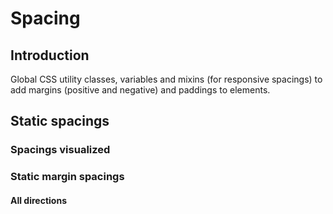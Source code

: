 # Spacing

## Introduction
Global CSS utility classes, variables and mixins (for responsive spacings) to add margins (positive and negative) and paddings to elements.

## Static spacings

### Spacings visualized

<Playground :childElementLayout="{spacing: 'inline'}">
  <div class="example-spacing-visual">
    <div class="p-spacing-pt-4 p-spacing-pr-4" />
  </div>
  <div class="example-spacing-visual">
    <div class="p-spacing-pt-8 p-spacing-pr-8" />
  </div>
  <div class="example-spacing-visual">
    <div class="p-spacing-pt-16 p-spacing-pr-16" />
  </div>
  <div class="example-spacing-visual">
    <div class="p-spacing-pt-24 p-spacing-pr-24" />
  </div>
  <div class="example-spacing-visual">
    <div class="p-spacing-pt-32 p-spacing-pr-32" />
  </div>
  <div class="example-spacing-visual">
    <div class="p-spacing-pt-40 p-spacing-pr-40" />
  </div>
  <div class="example-spacing-visual">
    <div class="p-spacing-pt-48 p-spacing-pr-48" />
  </div>
  <div class="example-spacing-visual">
    <div class="p-spacing-pt-56 p-spacing-pr-56" />
  </div>
  <div class="example-spacing-visual">
    <div class="p-spacing-pt-64 p-spacing-pr-64" />
  </div>
  <div class="example-spacing-visual">
    <div class="p-spacing-pt-72 p-spacing-pr-72" />
  </div>
  <div class="example-spacing-visual">
    <div class="p-spacing-pt-80 p-spacing-pr-80" />
  </div>
</Playground>

### Static margin spacings

#### All directions

<Playground>
  <div class="example-spacing">
    <div class="p-spacing-m-40" />
  </div>
</Playground>

#### Top

<Playground>
  <div class="example-spacing">
    <div class="p-spacing-mt-40" />
  </div>
</Playground>

#### Right

<Playground>
  <div class="example-spacing">
    <div class="p-spacing-mr-40" />
  </div>
</Playground>

#### Bottom

<Playground>
  <div class="example-spacing">
    <div class="p-spacing-mb-40" />
  </div>
</Playground>

#### Left

<Playground>
  <div class="example-spacing">
    <div class="p-spacing-ml-40" />
  </div>
</Playground>

---

### Static negative margin spacings

#### All directions

<Playground>
  <div class="example-spacing negative">
    <div class="p-spacing-m-n-40" />
  </div>
</Playground>

#### Top

<Playground>
  <div class="example-spacing negative">
    <div class="p-spacing-m-nt-40" />
  </div>
</Playground>

#### Right

<Playground>
  <div class="example-spacing negative">
    <div class="p-spacing-m-nr-40" />
  </div>
</Playground>

#### Bottom

<Playground>
  <div class="example-spacing negative">
    <div class="p-spacing-m-nb-40" />
  </div>
</Playground>

#### Left

<Playground>
  <div class="example-spacing negative">
    <div class="p-spacing-m-nl-40" />
  </div>
</Playground>

---

### Static padding spacings

#### All directions

<Playground>
  <div class="example-spacing">
    <div class="p-spacing-p-40"/>
  </div>
</Playground>

#### Top

<Playground>
  <div class="example-spacing">
    <div class="p-spacing-pt-40"/>
  </div>
</Playground>

#### Right

<Playground>
<div class="example-spacing">
  <div class="p-spacing-pr-40"/>
</div>
</Playground>

#### Bottom

<Playground>
  <div class="example-spacing">
    <div class="p-spacing-pb-40"/>
  </div>
</Playground>

#### Left

<Playground>
  <div class="example-spacing">
    <div class="p-spacing-pl-40"/>
  </div>
</Playground>

--- 

### Usage
Static spacings can be used as `padding` or `margin` by a CSS utility class on the element itself or as variable inside SCSS.

**Given values are:**

`0 | 4 | 8 | 16 | 24 | 32 | 40 | 48 | 56 | 64 | 72 | 80`

**Possible class names for margin spacings (where {v} is the spacing value):**
* `p-spacing-m-{v}` => margin (all 4 directions)
* `p-spacing-mt-{v}` => margin-top
* `p-spacing-mr-{v}` => margin-right
* `p-spacing-mb-{v}` => margin-bottom
* `p-spacing-ml-{v}` => margin-left
* `p-spacing-m-n-{v}` => negative margin (all 4 directions)
* `p-spacing-m-nt-{v}` => negative margin-top
* `p-spacing-m-nr-{v}` => negative margin-right
* `p-spacing-m-nb-{v}` => negative margin-bottom
* `p-spacing-m-nl-{v}` => negative margin-left
* `p-spacing-mt-auto` => margin-top "auto"
* `p-spacing-mr-auto` => margin-right "auto"
* `p-spacing-mb-auto` => margin-bottom "auto"
* `p-spacing-ml-auto` => margin-left "auto"

**Possible class names for padding spacings (where {v} is the spacing value):**
* `p-spacing-p-{v}` => padding (all 4 directions)
* `p-spacing-pt-{v}` => padding-top
* `p-spacing-pr-{v}` => padding-right
* `p-spacing-pb-{v}` => padding-bottom
* `p-spacing-pl-{v}` => padding-left

**Possible variable for usage inside SCSS (where {v} is the spacing value):**
* `$p-spacing-{v};`

---

## Responsive spacings
Responsive spacings adapt their spacing value automatically with predefined sizes regarding to major breakpoints. On smaller viewports they decrease, on bigger screens they increase.

### Spacings visualized

<Playground :childElementLayout="{spacing: 'inline'}">
  <div class="example-spacing-visual">
    <div class="p-spacing-pt-a p-spacing-pr-a" />
  </div>
  <div class="example-spacing-visual">
    <div class="p-spacing-pt-b p-spacing-pr-b" />
  </div>
  <div class="example-spacing-visual">
    <div class="p-spacing-pt-c p-spacing-pr-c" />
  </div>
  <div class="example-spacing-visual">
    <div class="p-spacing-pt-d p-spacing-pr-d" />
  </div>
  <div class="example-spacing-visual">
    <div class="p-spacing-pt-e p-spacing-pr-e" />
  </div>
  <div class="example-spacing-visual">
    <div class="p-spacing-pt-f p-spacing-pr-f" />
  </div>
  <div class="example-spacing-visual">
    <div class="p-spacing-pt-g p-spacing-pr-g" />
  </div>
</Playground>

### Responsive margin spacings

#### All directions

<Playground>
  <div class="example-spacing">
    <div class="p-spacing-m-d" />
  </div>
</Playground>

#### Top

<Playground>
  <div class="example-spacing">
    <div class="p-spacing-mt-d" />
  </div>
</Playground>

#### Right

<Playground>
  <div class="example-spacing">
    <div class="p-spacing-mr-d" />
  </div>
</Playground>

#### Bottom

<Playground>
  <div class="example-spacing">
    <div class="p-spacing-mb-d" />
  </div>
</Playground>

#### Left

<Playground>
  <div class="example-spacing">
    <div class="p-spacing-ml-d" />
  </div>
</Playground>

---

### Responsive negative margin spacings

#### All directions

<Playground>
  <div class="example-spacing negative-responsive">
    <div class="p-spacing-m-n-d" />
  </div>
</Playground>

#### Top

<Playground>
  <div class="example-spacing negative-responsive">
    <div class="p-spacing-m-nt-d" />
  </div>
</Playground>

#### Right

<Playground>
  <div class="example-spacing negative-responsive">
    <div class="p-spacing-m-nr-d" />
  </div>
</Playground>

#### Bottom

<Playground>
  <div class="example-spacing negative-responsive">
    <div class="p-spacing-m-nb-d" />
  </div>
</Playground>

#### Left

<Playground>
  <div class="example-spacing negative-responsive">
    <div class="p-spacing-m-nl-d" />
  </div>
</Playground>

---

### Responsive padding spacings

#### All directions

<Playground>
  <div class="example-spacing">
    <div class="p-spacing-p-d"/>
  </div>
</Playground>

#### Top

<Playground>
  <div class="example-spacing">
    <div class="p-spacing-pt-d"/>
  </div>
</Playground>

#### Right

<Playground>
  <div class="example-spacing">
    <div class="p-spacing-pr-d"/>
  </div>
</Playground>

#### Bottom

<Playground>
  <div class="example-spacing">
    <div class="p-spacing-pb-d"/>
  </div>
</Playground>

#### Left

<Playground>
  <div class="example-spacing">
    <div class="p-spacing-pl-d"/>
  </div>
</Playground>

--- 

### Usage
Responsive spacings can be used to achieve different spacings on predefined major viewport sizes, e.g. to equalize overall whitespace between elements. They can be used as a CSS utility class on the element itself or as a mixin directly in SCSS.

**Given values are:**

`"a" | "b" | "c" | "d" | "e" | "f" | "g"`

**Possible class names (where {v} is the spacing value):**
* `p-spacing-m-{v}` => margin (all 4 directions)
* `p-spacing-mt-{v}` => margin-top
* `p-spacing-mr-{v}` => margin-right
* `p-spacing-mb-{v}` => margin-bottom
* `p-spacing-ml-{v}` => margin-left
* `p-spacing-m-n-{v}` => negative margin (all 4 directions)
* `p-spacing-m-nt-{v}` => negative margin-top
* `p-spacing-m-nr-{v}` => negative margin-right
* `p-spacing-m-nb-{v}` => negative margin-bottom
* `p-spacing-m-nl-{v}` => negative margin-left
* `p-spacing-p-{v}` => padding (all 4 directions)
* `p-spacing-pt-{v}` => padding-top
* `p-spacing-pr-{v}` => padding-right
* `p-spacing-pb-{v}` => padding-bottom
* `p-spacing-pl-{v}` => padding-left

**Possible mixin for usage inside SCSS (where {v} is the spacing value):**
* `@include p-spacing-{v}({type}, {direction:optional}, {sign:optional})`

**Examples of responsive spacing mixin (with positive and negative value):**
The responsive spacing mixin needs up to 3 parameters passed for defining type, direction and sign.

* `@include p-spacing-a('padding')` => positive spacing "a" with padding in all directions
* `@include p-spacing-b('margin', 'top')` => positive spacing "b" with margin-top direction
* `@include p-spacing-b('margin', 'top', '-')` => negative spacing "b" with margin-top direction

--- 

## Responsive zero spacings defined by breakpoints
In some cases spacings need to be set to zero to delete unwanted spacings for a specific breakpoint (e.g. by changing major layout from desktop to mobile).
To achive highest flexibility, breakpoint behaviour can set **from** a `min` breakpoint value and also **to** a `max` breakpoint value. This means that zero spacings can be defined from breakpoint `xxs` to the max value given in the class name and also from the min value in the class name to breakpoint `xxl` (@see `min` and `max` identifiers in the class name).

**Example**:  
`p-spacing-m-0-max-s` => zero value (of margin) is set until breakpoint `s` is reached, the the other value takes care of your spacing on wider viewports.  
`p-spacing-m-0-min-s` => zero value (of margin) is set after breakpoint `s` is reached, the the other value takes care of your spacing on smaller viewports.

### Zero margin spacings defined by breakpoints for static spacings

#### Reset margin-top until breakpoint "s"

<Playground>
  <div class="example-spacing">
    <div class="p-spacing-mt-0-max-s p-spacing-mt-40" />
  </div>
</Playground>

#### Reset margin-top from breakpoint "s"

<Playground>
  <div class="example-spacing">
    <div class="p-spacing-mt-0-min-s p-spacing-mt-40" />
  </div>
</Playground>

### Zero padding spacings defined by breakpoints for static spacings

#### Reset padding-top to max breakpoint "s"

<Playground>
  <div class="example-spacing">
    <div class="p-spacing-pt-0-max-s p-spacing-pt-40" />
  </div>
</Playground>

#### Reset padding-top from min breakpoint "s"

<Playground>
  <div class="example-spacing">
    <div class="p-spacing-pt-0-min-s p-spacing-pt-40" />
  </div>
</Playground>

### Zero padding spacings defined by breakpoints for responsive spacings

#### Reset margin-top to max breakpoint "s"

<Playground>
  <div class="example-spacing">
    <div class="p-spacing-mt-0-max-s p-spacing-mt-d" />
  </div>
</Playground>

#### Reset margin-top from min breakpoint "s"

<Playground>
  <div class="example-spacing">
    <div class="p-spacing-mt-0-min-s p-spacing-mt-d" />
  </div>
</Playground>

#### Reset padding-top to max breakpoint "s"

<Playground>
  <div class="example-spacing">
    <div class="p-spacing-pt-0-max-s p-spacing-pt-d" />
  </div>
</Playground>

#### Reset padding-top from min breakpoint "s"

<Playground>
  <div class="example-spacing">
    <div class="p-spacing-pt-0-min-s p-spacing-pt-d" />
  </div>
</Playground>

<style scoped lang="scss">
  @import '~@porscheui/ui-kit-scss-utils/index';
  
  $color-blue-1: lightskyblue;
  $color-blue-2: deepskyblue;
  $color-blue-3: dodgerblue;
  $color-blue-4: royalblue;
  
  .example-spacing-visual {
    display: inline-flex;

    > div {
      background-color: $color-blue-1;
      width: fit-content;
    }
  }

  .example-spacing {
    display: inline-block;
    vertical-align: top;
    background-color: $color-blue-1;

    &.negative {
      padding: $p-spacing-40;
    }

    &.negative-responsive {
      @include p-spacing-d('padding');

      > [class*='p-spacing-'] {
        width: 2 * $p-spacing-d;
        height: 2 * $p-spacing-d;

        @include breakpoint('s') {
          width: 2 * $p-spacing-d-s;
          height: 2 * $p-spacing-d-s;
        }
        @include breakpoint('m') {
          width: 2 * $p-spacing-d-m;
          height: 2 * $p-spacing-d-m;
        }
        @include breakpoint('l') {
          width: 2 * $p-spacing-d-l;
          height: 2 * $p-spacing-d-l;
        }
        @include breakpoint('xl') {
          width: 2 * $p-spacing-d-xl;
          height: 2 * $p-spacing-d-xl;
        }
      }
    }

    [class*='p-spacing-'] {
      position: relative;
      width: $p-spacing-80;
      height: $p-spacing-80;

      &::before {
        content: '';
        display: block;
        width: 100%;
        height: 100%;
        background-color: $color-blue-2;
      }
    }
  }
</style>